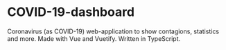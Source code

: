# COVID-19-dashboard
Coronavirus (as COVID-19) web-application to show contagions, statistics and more. Made with Vue and Vuetify. Written in TypeScript.
